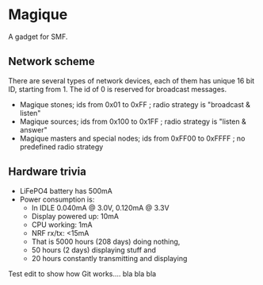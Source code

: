# Magique
A gadget for SMF.

## Network scheme

There are several types of network devices, each of them has unique 16 bit ID, starting from 1. The id of 0 is reserved for broadcast messages.

- Magique stones; ids from 0x01 to 0xFF ; radio strategy is "broadcast & listen"
- Magique sources; ids from 0x100 to 0x1FF ; radio strategy is "listen & answer"
- Magique masters and special nodes; ids from 0xFF00 to 0xFFFF ; no predefined radio strategy

## Hardware trivia

- LiFePO4 battery has 500mA
- Power consumption is:
  - In IDLE 0.040mA @ 3.0V, 0.120mA @ 3.3V
  - Display powered up: 10mA
  - CPU working: 1mA
  - NRF rx/tx: <15mA
  - That is 5000 hours (208 days) doing nothing,
  - 50 hours (2 days) displaying stuff and
  - 20 hours constantly transmitting and displaying

Test edit to show how Git works.... bla bla bla
